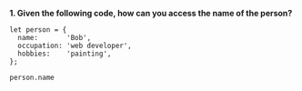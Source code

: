 **1. Given the following code, how can you access the name of the person?**

```
let person = {
  name:       'Bob',
  occupation: 'web developer',
  hobbies:    'painting',
};
```

`person.name`

